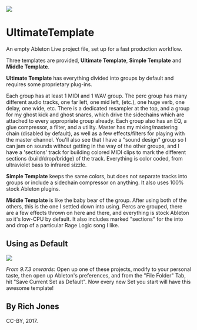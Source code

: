 ![](https://i.imgur.com/hqFRFEu.png)

# UltimateTemplate

An empty Ableton Live project file, set up for a fast production workflow.

Three templates are provided, **Ultimate Template**, **Simple Template** and **Middle Template**.

**Ultimate Template** has everything divided into groups by default and requires some proprietary plug-ins.

Each group has at least 1 MIDI and 1 WAV group. The perc group has many different audio tracks, one far left, one mid left, (etc.), one huge verb, one delay, one wide, etc. There is a dedicated resampler at the top, and a group for my ghost kick and ghost snares, which drive the sidechains which are attached to every appropriate group already. Each group also has an EQ, a glue compressor, a filter, and a utility. Master has my mixing/mastering chain (disabled by default), as well as a few effects/filters for playing with the master channel. You'll also see that I have a "sound design" group so I can jam on sounds without getting in the way of the other groups, and I have a 'sections' track for building colored MIDI clips to mark the different sections (build/drop/bridge) of the track. Everything is color coded, from ultraviolet bass to infrared sizzle.

**Simple Template** keeps the same colors, but does not separate tracks into groups or include a sidechain compressor on anything. It also uses 100% stock Ableton plugins.

**Middle Template** is like the baby bear of the group. After using both of the others, this is the one I settled down into using. Percs are grouped, there are a few effects thrown on here and there, and everything is stock Ableton so it's low-CPU by default. It also includes marked "sections" for the into and drop of a particular Rage Logic song I like.

## Using as Default

![](http://i.imgur.com/pFRii4Q.png)

_From 9.7.3 onwards_: Open up one of these projects, modify to your personal taste, then open up Ableton's preferences, and from the "File Folder" Tab, hit "Save Current Set as Default". Now every new Set you start will have this awesome template!

## By Rich Jones
CC-BY, 2017.
